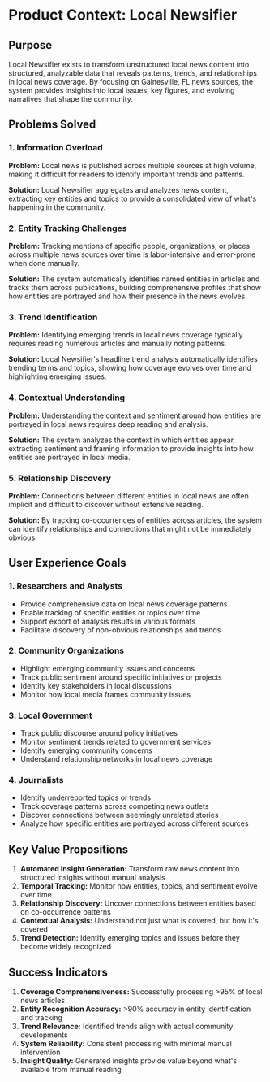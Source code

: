 # Product Context: Local Newsifier

## Purpose

Local Newsifier exists to transform unstructured local news content into structured, analyzable data that reveals patterns, trends, and relationships in local news coverage. By focusing on Gainesville, FL news sources, the system provides insights into local issues, key figures, and evolving narratives that shape the community.

## Problems Solved

### 1. Information Overload

**Problem:** Local news is published across multiple sources at high volume, making it difficult for readers to identify important trends and patterns.

**Solution:** Local Newsifier aggregates and analyzes news content, extracting key entities and topics to provide a consolidated view of what's happening in the community.

### 2. Entity Tracking Challenges

**Problem:** Tracking mentions of specific people, organizations, or places across multiple news sources over time is labor-intensive and error-prone when done manually.

**Solution:** The system automatically identifies named entities in articles and tracks them across publications, building comprehensive profiles that show how entities are portrayed and how their presence in the news evolves.

### 3. Trend Identification

**Problem:** Identifying emerging trends in local news coverage typically requires reading numerous articles and manually noting patterns.

**Solution:** Local Newsifier's headline trend analysis automatically identifies trending terms and topics, showing how coverage evolves over time and highlighting emerging issues.

### 4. Contextual Understanding

**Problem:** Understanding the context and sentiment around how entities are portrayed in local news requires deep reading and analysis.

**Solution:** The system analyzes the context in which entities appear, extracting sentiment and framing information to provide insights into how entities are portrayed in local media.

### 5. Relationship Discovery

**Problem:** Connections between different entities in local news are often implicit and difficult to discover without extensive reading.

**Solution:** By tracking co-occurrences of entities across articles, the system can identify relationships and connections that might not be immediately obvious.

## User Experience Goals

### 1. Researchers and Analysts

- Provide comprehensive data on local news coverage patterns
- Enable tracking of specific entities or topics over time
- Support export of analysis results in various formats
- Facilitate discovery of non-obvious relationships and trends

### 2. Community Organizations

- Highlight emerging community issues and concerns
- Track public sentiment around specific initiatives or projects
- Identify key stakeholders in local discussions
- Monitor how local media frames community issues

### 3. Local Government

- Track public discourse around policy initiatives
- Monitor sentiment trends related to government services
- Identify emerging community concerns
- Understand relationship networks in local news coverage

### 4. Journalists

- Identify underreported topics or trends
- Track coverage patterns across competing news outlets
- Discover connections between seemingly unrelated stories
- Analyze how specific entities are portrayed across different sources

## Key Value Propositions

1. **Automated Insight Generation:** Transform raw news content into structured insights without manual analysis
2. **Temporal Tracking:** Monitor how entities, topics, and sentiment evolve over time
3. **Relationship Discovery:** Uncover connections between entities based on co-occurrence patterns
4. **Contextual Analysis:** Understand not just what is covered, but how it's covered
5. **Trend Detection:** Identify emerging topics and issues before they become widely recognized

## Success Indicators

1. **Coverage Comprehensiveness:** Successfully processing >95% of local news articles
2. **Entity Recognition Accuracy:** >90% accuracy in entity identification and tracking
3. **Trend Relevance:** Identified trends align with actual community developments
4. **System Reliability:** Consistent processing with minimal manual intervention
5. **Insight Quality:** Generated insights provide value beyond what's available from manual reading
